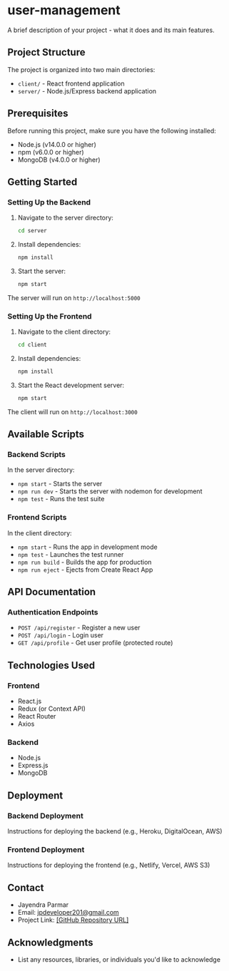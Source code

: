 
# user-management

A brief description of your project - what it does and its main features.

## Project Structure

The project is organized into two main directories:

- `client/` - React frontend application
- `server/` - Node.js/Express backend application

## Prerequisites

Before running this project, make sure you have the following installed:
- Node.js (v14.0.0 or higher)
- npm (v6.0.0 or higher)
- MongoDB (v4.0.0 or higher)

## Getting Started

### Setting Up the Backend

1. Navigate to the server directory:
   ```bash
   cd server
   ```

2. Install dependencies:
   ```bash
   npm install
   ```
   
3. Start the server:
   ```bash
   npm start
   ```

The server will run on `http://localhost:5000`

### Setting Up the Frontend

1. Navigate to the client directory:
   ```bash
   cd client
   ```

2. Install dependencies:
   ```bash
   npm install
   ```

3. Start the React development server:
   ```bash
   npm start
   ```

The client will run on `http://localhost:3000`

## Available Scripts

### Backend Scripts

In the server directory:

- `npm start` - Starts the server
- `npm run dev` - Starts the server with nodemon for development
- `npm test` - Runs the test suite

### Frontend Scripts

In the client directory:

- `npm start` - Runs the app in development mode
- `npm test` - Launches the test runner
- `npm run build` - Builds the app for production
- `npm run eject` - Ejects from Create React App

## API Documentation

### Authentication Endpoints

- `POST /api/register` - Register a new user
- `POST /api/login` - Login user
- `GET /api/profile` - Get user profile (protected route)

## Technologies Used

### Frontend
- React.js
- Redux (or Context API)
- React Router
- Axios

### Backend
- Node.js
- Express.js
- MongoDB

## Deployment

### Backend Deployment
Instructions for deploying the backend (e.g., Heroku, DigitalOcean, AWS)

### Frontend Deployment
Instructions for deploying the frontend (e.g., Netlify, Vercel, AWS S3)

## Contact

- Jayendra Parmar
- Email: jpdeveloper201@gmail.com
- Project Link: [[GitHub Repository URL]](https://github.com/Jp88Programmer/account-mangement)

## Acknowledgments

- List any resources, libraries, or individuals you'd like to acknowledge
